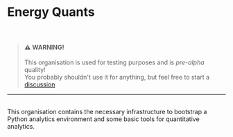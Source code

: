 # Energy Quants

<br>

> #### :warning: WARNING! <br>
> This organisation is used for testing purposes and is *pre-alpha* quality!<br>
> You probably shouldn't use it for anything, but feel free to start a
> [discussion](https://github.com/orgs/energy-quants/discussions/new)

----

<br>
This organisation contains the necessary infrastructure to bootstrap a Python
analytics environment and some basic tools for quantitative analytics.
